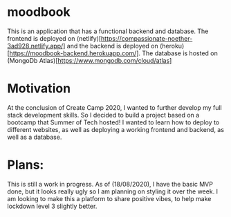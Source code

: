 # moodbook
This is an application that has a functional backend and database.
The frontend is deployed on (netlify)[https://compassionate-noether-3ad928.netlify.app/] and the backend is deployed on (heroku)[https://moodbook-backend.herokuapp.com/]. The database is hosted on (MongoDb Atlas)[https://www.mongodb.com/cloud/atlas]

# Motivation
At the conclusion of Create Camp 2020, I wanted to further develop my full stack development skills. So I decided to build a project based on a bootcamp that Summer of Tech hosted! I wanted to learn how to deploy to different websites, as well as deploying a working frontend and backend, as well as a database. 

# Plans:
This is still a work in progress. As of (18/08/2020), I have the basic MVP done, but it looks really ugly so I am planning on styling it over the week. I am looking to make this a platform to share positive vibes, to help make lockdown level 3 slightly better. 